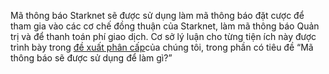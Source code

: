 Mã thông báo Starknet sẽ được sử dụng làm mã thông báo đặt cược để tham gia vào các cơ chế đồng thuận của Starknet, làm mã thông báo Quản trị và để thanh toán phí giao dịch. Cơ sở lý luận cho từng tiện ích này được trình bày trong [đề xuất phân cấp](https://medium.com/@starkware/part-2-a-decentralization-and-governance-proposal-for-starknet-23e335645778)của chúng tôi, trong phần có tiêu đề “Mã thông báo sẽ được sử dụng để làm gì?”
